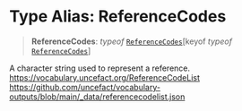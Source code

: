 # Type Alias: ReferenceCodes

> **ReferenceCodes**: *typeof* [`ReferenceCodes`](../variables/ReferenceCodes.md)\[keyof *typeof* [`ReferenceCodes`](../variables/ReferenceCodes.md)\]

A character string used to represent a reference.
https://vocabulary.uncefact.org/ReferenceCodeList
https://github.com/uncefact/vocabulary-outputs/blob/main/_data/referencecodelist.json
